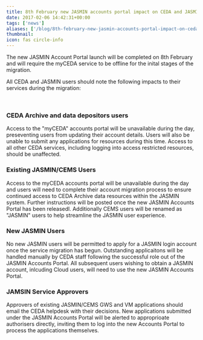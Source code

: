 ```yaml
---
title: 8th February new JASMIN accounts portal impact on CEDA and JASMIN services
date: 2017-02-06 14:42:31+00:00
tags: ['news']
aliases: ['/blog/8th-february-new-jasmin-accounts-portal-impact-on-ceda-and-jasmin-services']
thumbnail: 
icon: fas circle-info
---
```

The new JASMIN Account Portal launch will be completed on 8th February and will require the myCEDA service to be offline for the inital stages of the migration.  
  
All CEDA and JASMIN users should note the following impacts to their services during the migration:


 


### CEDA Archive and data depositors users


Access to the "myCEDA" accounts portal will be unavailable during the day, preseventing users from updating their account details. Users will also be unable to submit any applications for resources during this time. Access to all other CEDA services, including logging into access restricted resources, should be unaffected.


### 


### Existing JASMIN/CEMS Users


Access to the myCEDA accounts portal will be unavailable during the day and users will need to complete their account migration process to ensure continued access to CEDA Archive data resources within the JASMIN system. Further instructions will be posted once the new JASMIN Accounts Portal has been releasedl. Additionally CEMS users will be renamed as "JASMIN" users to help streamline the JASMIN user experience.


### New JASMIN Users


No new JASMIN users will be permitted to apply for a JASMIN login account once the service migration has begun. Outstanding applicaitons will be handled manually by CEDA staff following the successful role out of the JASMIN Accounts Portal. All subsequent users wishing to obtain a JASMIN account, inlcuding Cloud users, will need to use the new JASMIN Accounts Portal. 


### JAMSIN Service Approvers


Approvers of existing JASMIN/CEMS GWS and VM applications should email the CEDA helpdesk with their decisions. New applications submitted under the JASMIN Accounts Portal will be alerted to approprioate authorisers directly, inviting them to log into the new Accounts Portal to process the applications themselves.


 

